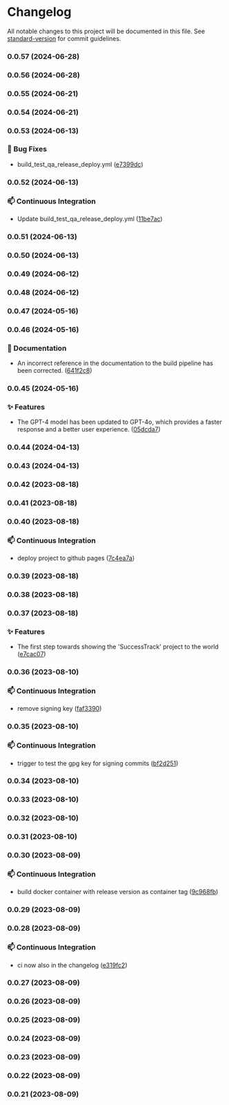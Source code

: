 # Changelog

All notable changes to this project will be documented in this file. See [standard-version](https://github.com/conventional-changelog/standard-version) for commit guidelines.

### 0.0.57 (2024-06-28)

### 0.0.56 (2024-06-28)

### 0.0.55 (2024-06-21)

### 0.0.54 (2024-06-21)

### 0.0.53 (2024-06-13)


### 🐛 Bug Fixes

* build_test_qa_release_deploy.yml ([e7399dc](https://github.com/Bengelsoft/success-tracker/commit/e7399dca0d6ad0089259f9177c66e8b9a7e8d57b))

### 0.0.52 (2024-06-13)


### 📫 Continuous Integration

* Update build_test_qa_release_deploy.yml ([11be7ac](https://github.com/Bengelsoft/success-tracker/commit/11be7ac0ed048204dee351945764439e7a081312))

### 0.0.51 (2024-06-13)

### 0.0.50 (2024-06-13)

### 0.0.49 (2024-06-12)

### 0.0.48 (2024-06-12)

### 0.0.47 (2024-05-16)

### 0.0.46 (2024-05-16)


### 📝 Documentation

* An incorrect reference in the documentation to the build pipeline has been corrected. ([641f2c8](https://github.com/Bengelsoft/success-tracker/commit/641f2c8ae486c158caca5a340006914d5c4ae936))

### 0.0.45 (2024-05-16)


### ✨ Features

* The GPT-4 model has been updated to GPT-4o, which provides a faster response and a better user experience. ([05dcda7](https://github.com/Bengelsoft/success-tracker/commit/05dcda7044233e3362550a249818fc404a19b9a4))

### 0.0.44 (2024-04-13)

### 0.0.43 (2024-04-13)

### 0.0.42 (2023-08-18)

### 0.0.41 (2023-08-18)

### 0.0.40 (2023-08-18)


### 📫 Continuous Integration

* deploy project to github pages ([7c4ea7a](https://github.com/Bengelsoft/success-tracker/commit/7c4ea7ab938c186bf426fbe717072850ff88aa80))

### 0.0.39 (2023-08-18)

### 0.0.38 (2023-08-18)

### 0.0.37 (2023-08-18)


### ✨ Features

* The first step towards showing the 'SuccessTrack' project to the world ([e7cac07](https://github.com/Bengelsoft/SuccessTrack/commit/e7cac07995efbfe3c466b8cbd9f9b8d8d2d98ea8))

### 0.0.36 (2023-08-10)


### 📫 Continuous Integration

* remove signing key ([faf3390](https://github.com/Bengelsoft/success-tracker/commit/faf339076054eb3342378e279c4e162014f52709))

### 0.0.35 (2023-08-10)


### 📫 Continuous Integration

* trigger to test the gpg key for signing commits ([bf2d251](https://github.com/Bengelsoft/success-tracker/commit/bf2d2514f13ff3fb1ddc436a43154d38f0d9d99d))

### 0.0.34 (2023-08-10)

### 0.0.33 (2023-08-10)

### 0.0.32 (2023-08-10)

### 0.0.31 (2023-08-10)

### 0.0.30 (2023-08-09)


### 📫 Continuous Integration

* build docker container with release version as container tag ([9c968fb](https://github.com/Bengelsoft/success-tracker/commit/9c968fbc09ad65a7d72bc69c507c45a113325d64))

### 0.0.29 (2023-08-09)

### 0.0.28 (2023-08-09)


### 📫 Continuous Integration

* ci now also in the changelog ([e319fc2](https://github.com/Bengelsoft/success-tracker/commit/e319fc2565b80e8efae10ae8599ed0f6c94a9a6d))

### 0.0.27 (2023-08-09)

### 0.0.26 (2023-08-09)

### 0.0.25 (2023-08-09)

### 0.0.24 (2023-08-09)

### 0.0.23 (2023-08-09)

### 0.0.22 (2023-08-09)

### 0.0.21 (2023-08-09)

